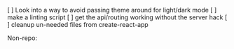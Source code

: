 [ ] Look into a way to avoid passing theme around for light/dark mode
[ ] make a linting script
[ ] get the api/routing working without the server hack
[ ] cleanup un-needed files from create-react-app

Non-repo:

